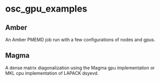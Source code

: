 # osc_gpu_examples

## Amber
An Amber PMEMD job run with a few configurations of nodes and gpus.

## Magma
A dense matrix diagonalization using the Magma gpu implementation or
MKL cpu implementation of LAPACK dsyevd.
